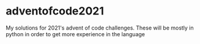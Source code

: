 # adventofcode2021
My solutions for 2021's advent of code challenges.
These will be mostly in python in order to get more experience in the language
